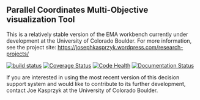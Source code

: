 ## Parallel Coordinates Multi-Objective visualization Tool
This is a relatively stable version of the EMA workbench currently under
development at the University of Colorado Boulder. For more information, see the project site: https://josephkasprzyk.wordpress.com/research-projects/


[![build status](https://travis-ci.org/quaquel/EMAworkbench.svg?branch=master)](https://travis-ci.org/quaquel/EMAworkbench)
[![Coverage Status](https://coveralls.io/repos/github/quaquel/EMAworkbench/badge.svg?branch=master)](https://coveralls.io/github/quaquel/EMAworkbench?branch=master)
[![Code Health](https://landscape.io/github/quaquel/EMAworkbench/master/landscape.svg?style=flat)](https://landscape.io/github/quaquel/EMAworkbench/master)
[![Documentation Status](https://readthedocs.org/projects/emaworkbench/badge/?version=latest)](http://emaworkbench.readthedocs.org/en/latest/?badge=master)


If you are interested in using the most recent version of this decision support
system  and would like to contribute to its further development, contact Joe
Kasprzyk at the University of Colorado Boulder.  
